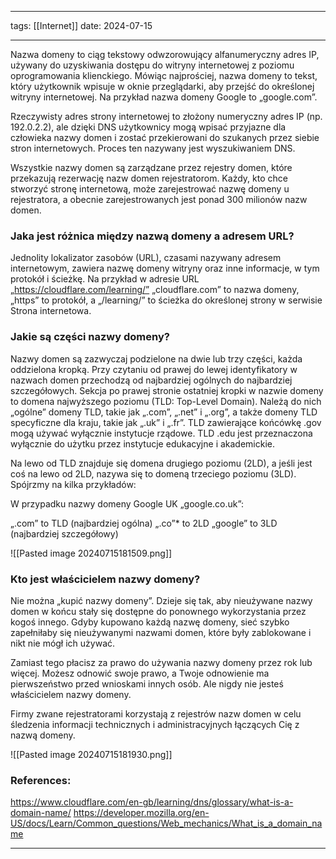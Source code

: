 
--- 
tags: [[Internet]]
date: 2024-07-15

---
Nazwa domeny to ciąg tekstowy odwzorowujący alfanumeryczny adres IP, używany do uzyskiwania dostępu do witryny internetowej z poziomu oprogramowania klienckiego. Mówiąc najprościej, nazwa domeny to tekst, który użytkownik wpisuje w oknie przeglądarki, aby przejść do określonej witryny internetowej. Na przykład nazwa domeny Google to „google.com”.

Rzeczywisty adres strony internetowej to złożony numeryczny adres IP (np. 192.0.2.2), ale dzięki DNS użytkownicy mogą wpisać przyjazne dla człowieka nazwy domen i zostać przekierowani do szukanych przez siebie stron internetowych. Proces ten nazywany jest wyszukiwaniem DNS.

Wszystkie nazwy domen są zarządzane przez rejestry domen, które przekazują rezerwację nazw domen rejestratorom. Każdy, kto chce stworzyć stronę internetową, może zarejestrować nazwę domeny u rejestratora, a obecnie zarejestrowanych jest ponad 300 milionów nazw domen.



### Jaka jest różnica między nazwą domeny a adresem URL?

Jednolity lokalizator zasobów (URL), czasami nazywany adresem internetowym, zawiera nazwę domeny witryny oraz inne informacje, w tym protokół i ścieżkę. Na przykład w adresie URL „https://cloudflare.com/learning/” „cloudflare.com” to nazwa domeny, „https” to protokół, a „/learning/” to ścieżka do określonej strony w serwisie Strona internetowa.


### Jakie są części nazwy domeny?

Nazwy domen są zazwyczaj podzielone na dwie lub trzy części, każda oddzielona kropką. Przy czytaniu od prawej do lewej identyfikatory w nazwach domen przechodzą od najbardziej ogólnych do najbardziej szczegółowych. Sekcja po prawej stronie ostatniej kropki w nazwie domeny to domena najwyższego poziomu (TLD: Top-Level Domain). Należą do nich „ogólne” domeny TLD, takie jak „.com”, „.net” i „.org”, a także domeny TLD specyficzne dla kraju, takie jak „.uk” i „.fr”. TLD zawierające końcówkę .gov mogą używać wyłącznie instytucje rządowe. TLD .edu jest przeznaczona wyłącznie do użytku przez instytucje edukacyjne i akademickie.

Na lewo od TLD znajduje się domena drugiego poziomu (2LD), a jeśli jest coś na lewo od 2LD, nazywa się to domeną trzeciego poziomu (3LD). Spójrzmy na kilka przykładów:

W przypadku nazwy domeny Google UK „google.co.uk”:

„.com” to TLD (najbardziej ogólna)
„.co”* to 2LD
„google” to 3LD (najbardziej szczegółowy)

![[Pasted image 20240715181509.png]]


### Kto jest właścicielem nazwy domeny?

Nie można „kupić nazwy domeny”. Dzieje się tak, aby nieużywane nazwy domen w końcu stały się dostępne do ponownego wykorzystania przez kogoś innego. Gdyby kupowano każdą nazwę domeny, sieć szybko zapełniłaby się nieużywanymi nazwami domen, które były zablokowane i nikt nie mógł ich używać.

Zamiast tego płacisz za prawo do używania nazwy domeny przez rok lub więcej. Możesz odnowić swoje prawo, a Twoje odnowienie ma pierwszeństwo przed wnioskami innych osób. Ale nigdy nie jesteś właścicielem nazwy domeny.

Firmy zwane rejestratorami korzystają z rejestrów nazw domen w celu śledzenia informacji technicznych i administracyjnych łączących Cię z nazwą domeny.


![[Pasted image 20240715181930.png]]


### References:
https://www.cloudflare.com/en-gb/learning/dns/glossary/what-is-a-domain-name/
https://developer.mozilla.org/en-US/docs/Learn/Common_questions/Web_mechanics/What_is_a_domain_name

---



